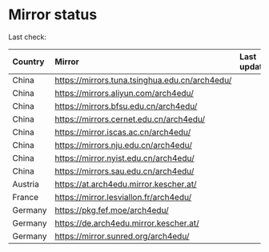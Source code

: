 <script src="./time.js"></script>
# Mirror status
Last check: <script type="text/javascript">localize(1716934684.5506783);</script>

|Country|Mirror|Last update|
|:------|:-----|:----------|
|China|https://mirrors.tuna.tsinghua.edu.cn/arch4edu/|<script type="text/javascript">localize(1716878034);</script>|
|China|https://mirrors.aliyun.com/arch4edu/|<script type="text/javascript">localize(1716878034);</script>|
|China|https://mirrors.bfsu.edu.cn/arch4edu/|<script type="text/javascript">localize(1716878034);</script>|
|China|https://mirrors.cernet.edu.cn/arch4edu/|<script type="text/javascript">localize(1716878034);</script>|
|China|https://mirror.iscas.ac.cn/arch4edu/|<script type="text/javascript">localize(1716878034);</script>|
|China|https://mirrors.nju.edu.cn/arch4edu/|<script type="text/javascript">localize(1716834735);</script>|
|China|https://mirror.nyist.edu.cn/arch4edu/|<script type="text/javascript">localize(1716878034);</script>|
|China|https://mirrors.sau.edu.cn/arch4edu/|<script type="text/javascript">localize(1716878034);</script>|
|Austria|https://at.arch4edu.mirror.kescher.at/|<script type="text/javascript">localize(1716921620);</script>|
|France|https://mirror.lesviallon.fr/arch4edu/|<script type="text/javascript">localize(1716878034);</script>|
|Germany|https://pkg.fef.moe/arch4edu/|<script type="text/javascript">localize(1716921620);</script>|
|Germany|https://de.arch4edu.mirror.kescher.at/|<script type="text/javascript">localize(1716921620);</script>|
|Germany|https://mirror.sunred.org/arch4edu/|<script type="text/javascript">localize(1716921620);</script>|

<script src="./tablefilter/tablefilter.js"></script>
<script src="./table.js"></script>